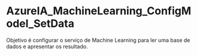 # AzureIA_MachineLearning_ConfigModel_SetData
Objetivo é configurar o serviço de Machine Learning para ler uma base de dados e apresentar os resultado.
